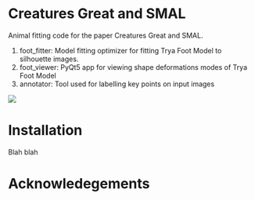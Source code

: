 # Creatures Great and SMAL

Animal fitting code for the paper Creatures Great and SMAL.

1) foot_fitter: Model fitting optimizer for fitting Trya Foot Model to silhouette images.
2) foot_viewer: PyQt5 app for viewing shape deformations modes of Trya Foot Model 
3) annotator: Tool used for labelling key points on input images

<img src="docs/output.gif">

# Installation
Blah blah

# Acknowledegements
